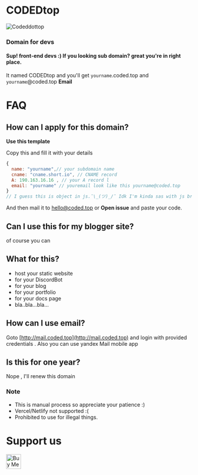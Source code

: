 # CODEDtop

![Codeddottop](https://telegra.ph/file/704d098b56ebdbe781b96.png)
### Domain for devs

#### Sup! front-end devs :) If  you looking sub domain? great you're in right place.

It named CODEDtop and you'll get ```yourname```.coded.top and ```yourname```@coded.top **Email**

# FAQ

## How can I apply for this domain?

**Use this template**

Copy this and fill it with your details

```javascript
{
  name: "yourname",// your subdomain name
  cname: "cname.short.io", // CNAME record
  A: 190.163.16.16 , // your A record l
  email: "yourname" // youremail look like this yourname@coded.top
}
// I guess this is object in js.¯\_(ツ)_/¯ Idk I'm kinda sas with js bruh! Imma using this.. its easy to pick data from this.

```
And then mail it to [hello@coded.top](mailto:hello@coded.top) or **Open issue** and paste your code.

## Can I use this for my blogger site?

of course you can

## What for this?

- host your static website
- for your DiscordBot
- for your blog
- for your portfolio
- for your docs page
- bla..bla...bla...

## How can I use email?

Goto [http://mail.coded.top](http://mail.coded.top) and login with provided credentials . Also you can use yandex Mail mobile app

## Is this for one year?

Nope , I'll renew this domain

### Note 

- This is manual process so appreciate your patience :)
- Vercel/Netlify not supported :(
- Prohibited to use for illegal things.


# Support us

<a href="https://www.buymeacoffee.com/Mizuhara" target="_blank"><img src="https://cdn.buymeacoffee.com/buttons/v2/default-yellow.png" alt="Buy Me A Coffee" style="height:40px" height="40px" ></a>
